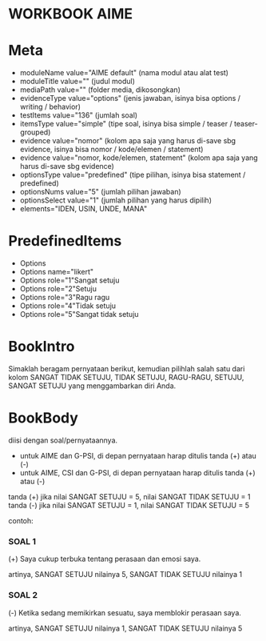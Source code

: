 # WORKBOOK AIME

# Meta

- moduleName value="AIME default" (nama modul atau alat test)
- moduleTitle value="" (judul modul)
- mediaPath value="" (folder media, dikosongkan)
- evidenceType value="options" (jenis jawaban, isinya bisa options / writing / behavior)
- testItems value="136" (jumlah soal)
- itemsType value="simple" (tipe soal, isinya bisa simple / teaser / teaser-grouped)
- evidence value="nomor" (kolom apa saja yang harus di-save sbg evidence, isinya bisa nomor / kode/elemen / statement)
- evidence value="nomor, kode/elemen, statement" (kolom apa saja yang harus di-save sbg evidence)
- optionsType value="predefined" (tipe pilihan, isinya bisa statement / predefined)
- optionsNums value="5" (jumlah pilihan jawaban)
- optionsSelect value="1" (jumlah pilihan yang harus dipilih)
- elements="IDEN, USIN, UNDE, MANA"

# PredefinedItems

- Options
- Options name="likert"
- Options role="1"Sangat setuju
- Options role="2"Setuju
- Options role="3"Ragu ragu
- Options role="4"Tidak setuju
- Options role="5"Sangat tidak setuju

# BookIntro
Simaklah beragam pernyataan berikut, kemudian pilihlah salah satu dari kolom SANGAT TIDAK SETUJU, TIDAK SETUJU, RAGU-RAGU, SETUJU, SANGAT SETUJU yang menggambarkan diri Anda.

# BookBody

diisi dengan soal/pernyataannya.

- untuk AIME dan G-PSI, di depan pernyataan harap ditulis tanda (+) atau (-)
- untuk AIME, CSI dan G-PSI, di depan pernyataan harap ditulis tanda (+) atau (-)


tanda (+) jika nilai SANGAT SETUJU = 5, nilai SANGAT TIDAK SETUJU = 1   
tanda (-) jika nilai SANGAT SETUJU = 1, nilai SANGAT TIDAK SETUJU = 5

contoh:

### SOAL 1

(+) Saya cukup terbuka tentang perasaan dan emosi saya.

artinya, SANGAT SETUJU nilainya 5, SANGAT TIDAK SETUJU nilainya 1 

### SOAL 2

(-) Ketika sedang memikirkan sesuatu, saya memblokir perasaan saya.

artinya, SANGAT SETUJU nilainya 1, SANGAT TIDAK SETUJU nilainya 5


